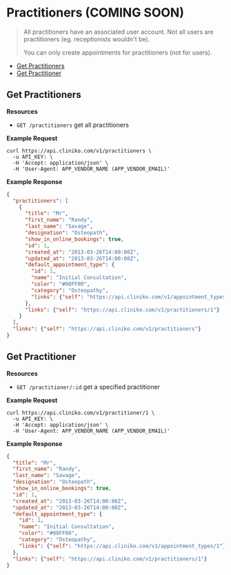 Practitioners (COMING SOON)
============
> All practitioners have an associated user account.  Not all users are practitioners (eg. receptionists wouldn't be).
>
> You can only create appointments for practitioners (not for users).

* [Get Practitioners](#get-practitioners "This will return all practitioners.")
* [Get Practitioner](#get-practitioner "This will return a specified practitioner.")

Get Practitioners
----------------

**Resources**
* ```GET /practitioners``` get all practitioners

**Example Request**
```shell
curl https://api.cliniko.com/v1/practitioners \
  -u API_KEY: \
  -H 'Accept: application/json' \
  -H 'User-Agent: APP_VENDOR_NAME (APP_VENDOR_EMAIL)'
```

**Example Response**
```json
{
  "practitioners": [
    {
      "title": "Mr",
      "first_name": "Randy",
      "last_name": "Savage",
      "designation": "Osteopath",
      "show_in_online_bookings": true,
      "id": 1,
      "created_at": "2013-03-26T14:00:00Z",
      "updated_at": "2013-03-26T14:00:00Z",
      "default_appointment_type": {
        "id": 1,
        "name": "Initial Consultation",
        "color": "#00FF00",
        "category": "Osteopathy",
        "links": {"self": "https://api.cliniko.com/v1/appointment_types/1"}
      },
      "links": {"self": "https://api.cliniko.com/v1/practitioners/1"}
    }
  ],
  "links": {"self": "https://api.cliniko.com/v1/practitioners"}
}
```

Get Practitioner
------------

**Resources**
* ```GET /practitioner/:id``` get a specified practitioner

**Example Request**
```shell
curl https://api.cliniko.com/v1/practitioner/1 \
  -u API_KEY: \
  -H 'Accept: application/json' \
  -H 'User-Agent: APP_VENDOR_NAME (APP_VENDOR_EMAIL)'
```

**Example Response**
```json
{
  "title": "Mr",
  "first_name": "Randy",
  "last_name": "Savage",
  "designation": "Osteopath",
  "show_in_online_bookings": true,
  "id": 1,
  "created_at": "2013-03-26T14:00:00Z",
  "updated_at": "2013-03-26T14:00:00Z",
  "default_appointment_type": {
    "id": 1,
    "name": "Initial Consultation",
    "color": "#00FF00",
    "category": "Osteopathy",
    "links": {"self": "https://api.cliniko.com/v1/appointment_types/1"}
  },
  "links": {"self": "https://api.cliniko.com/v1/practitioners/1"}
}
```
